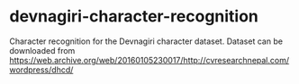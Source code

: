 # devnagiri-character-recognition
Character recognition for the Devnagiri character dataset.
Dataset can be downloaded from https://web.archive.org/web/20160105230017/http://cvresearchnepal.com/wordpress/dhcd/
